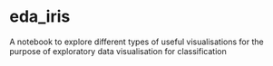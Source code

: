 # eda_iris
A notebook to explore different types of useful visualisations for the purpose of exploratory data visualisation for classification
